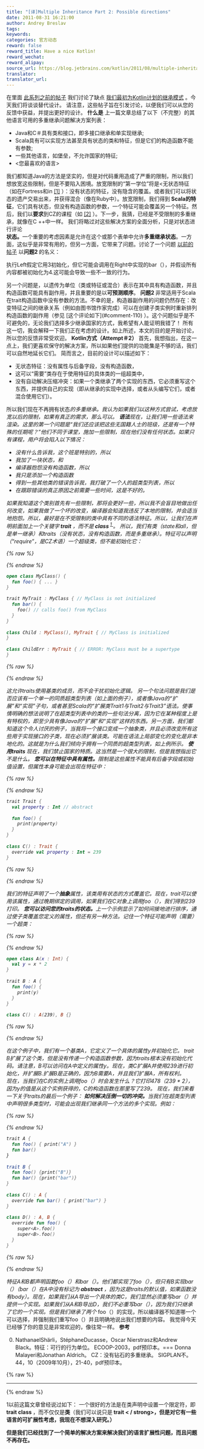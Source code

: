 ```yaml
---
title: "[译]Multiple Inheritance Part 2: Possible directions"
date: 2011-08-31 16:21:00
author: Andrey Breslav
tags:
keywords:
categories: 官方动态
reward: false
reward_title: Have a nice Kotlin!
reward_wechat:
reward_alipay:
source_url: https://blog.jetbrains.com/kotlin/2011/08/multiple-inheritance-part-2-possible-directions/
translator:
translator_url:
---
```


在里面 [此系列之前的帖子](http://blog.jetbrains.com/kotlin/2011/08/multiple-inheritance-part-1-problems-with-the-existing-design/) 我们讨论了缺点 [我们最初为Kotlin计划的继承模式](http://confluence.jetbrains.net/pages/viewpage.action?pageId=41484416) 。今天我们将谈谈替代设计。
请注意，这些帖子旨在引发讨论，以便我们可以从您的反馈中获益，并提出更好的设计。
<strong>什么是</strong>
上一篇文章总结了以下（不完整）的其他语言可用的多重继承问题解决方案列表：

* Java和C＃具有类和接口，即多接口继承和单实现继承;
* Scala具有可以实现方法甚至具有状态的类和特征，但是它们的构造函数不能有参数;
* 一些其他语言，如堡垒，不允许国家的特征;
* <您最喜欢的语言>

我们都知道Java的方法是坚实的，但是对代码重用造成了严重的限制，所以我们想放宽这些限制，但是不要陷入困境。放宽限制的“第一学位”将是<无状态特征</strong>（如在Fortress和in [[1]](#Traits) ）：没有状态的特征，没有隐含的覆盖。或者我们可以将状态的遗产交易出来，并获得混合（像在Ruby中）。放宽限制，我们得到<strong> Scala的特征</strong>，它们具有状态，但没有构造函数的参数，一个特征可能会覆盖另一个特征。然后，我们以<strong>要求</strong>到CZ的课程（如 [[2]](#CZ) ）。下一步，我猜，已经是不受限制的多重继承，就像在C ++中一样。
我们将略过对这些解决方案的全面分析，只是对状态进行评论
<span id =“more-115”> </span> <br/>
<strong>状态。</strong>一个重要的考虑因素是允许在这个或那个表单中允许<strong>多重继承状态</strong>。一方面，这似乎是非常有用的，但另一方面，它带来了问题。讨论了一个问题 [以前的帖子](http://blog.jetbrains.com/kotlin/2011/08/multiple-inheritance-part-1-problems-with-the-existing-design/#Problem2) 以<strong>问题2 </strong>的名义：
<p>执行Left假定它用3初始化，但它可能会调用在Right中实现的bar（），并假设所有内容都被初始化为4.这可能会导致一些不一致的行为。</p>
另一个问题是，以遗传为单位（类或特征或混合）表示在其中具有构造函数，并且构造函数可能具有副作用，并且重要的是以<strong>可预测顺序</strong>。
<strong>问题2 </strong>非常适用于Scala在trait构造函数中没有参数的方法。不幸的是，构造器副作用的问题仍然存在：改变特征之间的继承关系（例如由图书馆作家完成）可以在创建子类实例时重新排列构造函数的副作用（参见 [这个评论如下](#comment-110) ）。这个问题似乎是不可避免的，无论我们选择多少继承国家的方式，我希望有人能证明我错了！
所有这一切，我会解释一下我们正在考虑的设计。如上所述，本文的目的是开始讨论，所以您的反馈非常受欢迎。
<strong> Kotlin方式（Attempt＃2）</strong>
首先，我想指出，在这一点上，我们更喜欢保守的解决方案</em>，所以如果他们提供的功能集是不够的话，我们可以自然地延长它们。
简而言之，目前的设计可以描述如下：

* 无状态特征：没有属性与后备字段，没有构造函数，
* 这可以“需要”类存在于使用特征的具体类的一组超类中，
* 没有自动解决压缩冲突：如果一个类继承了两个实现的东西，它必须重写这个东西，并提供自己的实现（即从继承的实现中选择，或者从头编写它们，或者混合使用它们）。

所以我们现在不再拥有状态<em>的多重继承。我认为如果我们以这种方式尝试，考虑放宽以后的限制，如果有真正的需求，那么<em>可以。
<strong>语法</strong>现在，让我们用一些语法来渲染。这里的第一个问题是“我们还应该把这些无国籍人士的班级，还是有一个特殊的任期呢？”他们不同于课堂，施加一些限制，现在他们没有任何状态。如果只有课程，用户将会陷入以下情况：

* 没有什么告诉我，这个班是特别的，所以
* 我加了一块状态，和
* 编译器抱怨没有构造函数，所以
* 我只是添加一个构造函数
* 得到一些其他类的错误告诉我，我打破了一个人的超类型列表，所以
* 在跟踪错误的真正原因之前需要一些时间，这是不好的。

如果我知道这个类别首先有一些限制，那将会更好一些，所以我不会盲目地做出任何改变，如果我做了一个坏的改变，编译器会知道我违反了本地的限制，并会适当地抱怨。所以，最好是在不受限制的类中具有不同的语法特征。所以，让我们在声明前面加上一个关键字<strong> trait </strong>，而不是<strong> class </strong> <sup> <a href="#Footnote1"> 1 </a> </sup >。
所以，我们有类（state和all，但是单一继承）和traits（没有状态，没有构造函数，而是多重继承）。特征可以声明（“require”，是CZ术语）一个超级<em>类</em>，但不能初始化它：

{% raw %}
<p></p>
{% endraw %}

```kotlin
open class MyClass() {
  fun foo() { ... }
}
 
trait MyTrait : MyClass { // MyClass is not initialized
  fun bar() {
    foo() // calls foo() from MyClass
  }
}
 
class Child : MyClass(), MyTrait { // MyClass is initialized
}
 
class ChildErr : MyTrait { // ERROR: MyClass must be a supertype
}
```

{% raw %}
<p></p>
{% endraw %}

这允许traits使用基类的成员，而不会干扰初始化逻辑。
另一个句法问题是我们是否应该有一个单一的同质超类型列表（如上面的例子），或者像Java的“扩展”和“实现”子句，或者甚至Scala的“扩展类Trait1与Trait2与Trait3”语法。使事情明确的想法说明了在超类型列表中的类的一些句法分离，因为它在某种程度上是有特权的，即至少具有像Java的“扩展”和“实现”这样的东西。另一方面，我们都知道这个令人讨厌的例子，当我将一个接口变成一个抽象类，并且必须改变所有这些用于实现</em>接口的子类，现在必须<em >扩展</em>该类。可能在语法上局部变化的变化是非本地化的。这就是为什么我们倾向于拥有一个同质的超类型列表，如上例所示。
<strong>使用traits </strong>
现在，我们禁止国家的特质。这当然是一个很大的限制，但是我想指出它不是什么。
<strong>您可以在特征中具有属性。</strong>限制是这些属性不能具有后备字段或初始值设置，但属性本身可能会出现在特征中：

{% raw %}
<p></p>
{% endraw %}

```kotlin
trait Trait {
  val property : Int // abstract
 
  fun foo() {
    print(property)
  }
}
 
class C() : Trait {
  override val property : Int = 239
}
```

{% raw %}
<p></p>
{% endraw %}

我们的特征声明了一个<strong>抽象</strong>属性，该类用有状态的方式覆盖它。现在，trait可以使用该属性，通过晚期绑定的调用，如果我们在C对象上调用foo（），我们得到239打印。
<strong>您可以访问您的traits的状态。</strong>上一个示例显示了如何间接地进行排序，通过使子类覆盖您定义的属性，但还有另一种方法。记住一个特征可能声明（需要）一个超类：

{% raw %}
<p></p>
{% endraw %}

```kotlin
open class A(x : Int) {
  val y = x * 2
}
 
trait B : A {
  fun foo() {
    print(y)
  }
}
 
class C() : A(239), B {}
```

{% raw %}
<p></p>
{% endraw %}

在这个例子中，我们有一个基类A，它定义了一个具体的属性y并初始化它。 trait B扩展了这个类，但是没有传递一个构造函数参数，因为traits根本没有初始化代码。请注意，B可以访问在A中定义的属性y。现在，类C扩展A并使用239进行初始化，并扩展B.扩展B是正确的，因为B需要A，并且我们扩展A，所有权利。<br/>
现在，当我们在C的实例上调用foo（）时会发生什么？它打印478（239 * 2），因为y的值是从这个实例获得的，C的构造函数在那里写了239。
现在，我们来看一下关于traits的最后一个例子：
<strong>如何解决压倒一切的冲突。</strong>当我们在超类型列表中声明很多类型时，可能会出现我们继承同一个方法的多个实现。例如：

{% raw %}
<p></p>
{% endraw %}

```kotlin
trait A {
  fun foo() { print("A") }
  fun bar()
}
 
trait B {
  fun foo() {print("B")}
  fun bar() {print("bar")}
}
 
class C() : A {
  override fun bar() { print("bar") }
}
 
class D() : A, B {
  override fun foo() {
    super<A>.foo()
    super<B>.foo()
  }
}
```

{% raw %}
<p></p>
{% endraw %}

特征A和B都声明函数foo（）和bar（）。他们都实现了foo（），但只有B实现bar（）（bar（）在A中没有标记为<strong> abstract </strong>，因为这是traits的默认值，如果函数没有body）。现在，如果我们从A导出一个具体的类C，我们显然必须重写bar（）并提供一个实现。如果我们从A和B导出D，我们不必重写bar（），因为我们只继承了它的一个实现。但是我们继承了两个</em> foo（）的实现，所以编译器不知道哪一个可以选择，并强制我们重写foo（）并且明确地说出我们想要的内容。
我觉得今天已经够了你的意见是非常欢迎的，像往常一样。
<strong>参考</strong>

0. NathanaelShärli，StéphaneDucasse，Oscar Nierstrasz和Andrew Black。特征：可行的行为单位。 ECOOP-2003，pdf预印本。=== Donna Malayeri和Jonathan Aldrich。 CZ：没有钻石的多重继承。 SIGPLAN不。 44，10（2009年10月），21-40，pdf预印本。


{% raw %}
<hr/>
{% endraw %}

1以前这篇文章曾经说过如下：
一个很好的方法是在类声明中设置一个限定符，即<strong> trait class </strong>，而不仅仅是<strong>类</strong>（我们可以说只是<strong> trait < / strong>，但是对它有一些语言的可扩展性考虑，我现在不想深入研究。）</p>
但是我们已经找到了一个简单的解决方案来解决我们的语言扩展性问题，而且问题不再存在。
